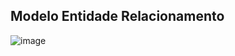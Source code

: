 ## Modelo Entidade Relacionamento
![image](https://github.com/user-attachments/assets/572d5261-b590-41ea-8f4c-e4f12e078a20)
